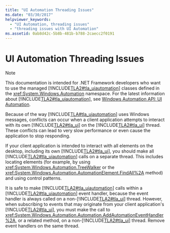 ```yaml
---
title: "UI Automation Threading Issues"
ms.date: "03/30/2017"
helpviewer_keywords: 
  - "UI Automation, threading issues"
  - "threading issues with UI Automation"
ms.assetid: 0ab8d42c-5b8b-481b-b788-2caecc2f0191
---
```

# UI Automation Threading Issues
> [!NOTE]
> This documentation is intended for .NET Framework developers who want to use the managed [!INCLUDE[TLA2#tla_uiautomation](../../../includes/tla2sharptla-uiautomation-md.md)] classes defined in the <xref:System.Windows.Automation> namespace. For the latest information about [!INCLUDE[TLA2#tla_uiautomation](../../../includes/tla2sharptla-uiautomation-md.md)], see [Windows Automation API: UI Automation](https://docs.microsoft.com/windows/win32/winauto/entry-uiauto-win32).  
  
 Because of the way [!INCLUDE[TLA#tla_uiautomation](../../../includes/tlasharptla-uiautomation-md.md)] uses Windows messages, conflicts can occur when a client application attempts to interact with its own [!INCLUDE[TLA2#tla_ui](../../../includes/tla2sharptla-ui-md.md)] on the [!INCLUDE[TLA2#tla_ui](../../../includes/tla2sharptla-ui-md.md)] thread. These conflicts can lead to very slow performance or even cause the application to stop responding.  
  
 If your client application is intended to interact with all elements on the desktop, including its own [!INCLUDE[TLA2#tla_ui](../../../includes/tla2sharptla-ui-md.md)], you should make all [!INCLUDE[TLA2#tla_uiautomation](../../../includes/tla2sharptla-uiautomation-md.md)] calls on a separate thread. This includes locating elements (for example, by using <xref:System.Windows.Automation.TreeWalker> or the <xref:System.Windows.Automation.AutomationElement.FindAll%2A> method) and using control patterns.  
  
 It is safe to make [!INCLUDE[TLA2#tla_uiautomation](../../../includes/tla2sharptla-uiautomation-md.md)] calls within a [!INCLUDE[TLA2#tla_uiautomation](../../../includes/tla2sharptla-uiautomation-md.md)] event handler, because the event handler is always called on a non-[!INCLUDE[TLA2#tla_ui](../../../includes/tla2sharptla-ui-md.md)] thread. However, when subscribing to events that may originate from your client application's [!INCLUDE[TLA2#tla_ui](../../../includes/tla2sharptla-ui-md.md)], you must make the call to <xref:System.Windows.Automation.Automation.AddAutomationEventHandler%2A>, or a related method, on a non-[!INCLUDE[TLA2#tla_ui](../../../includes/tla2sharptla-ui-md.md)] thread. Remove event handlers on the same thread.
